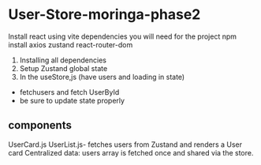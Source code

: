 # User-Store-moringa-phase2

Install react using vite
dependencies you will need for the project
npm install axios zustand react-router-dom

1. Installing all dependencies
2. Setup Zustand global state
3. In the useStore,js (have users and loading in state)

- fetchusers and fetch UserById
- be sure to update state properly

## components

UserCard.js
UserList.js- fetches users from Zustand and renders a User card
Centralized data: users array is fetched once and shared via the store.
